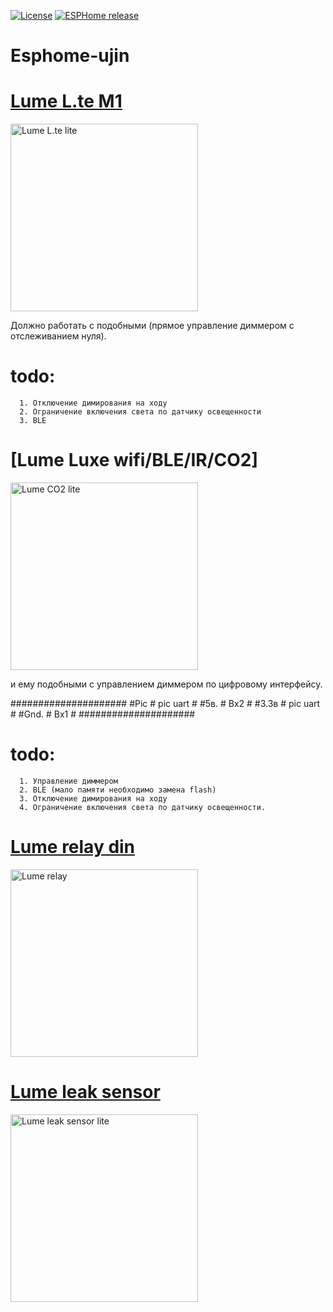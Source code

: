 [![License][license-shield]][license]
[![ESPHome release][esphome-release-shield]][esphome-release]

[license-shield]: https://img.shields.io/static/v1?label=License&message=MIT&color=orange&logo=license
[license]: https://opensource.org/licenses/MIT
[esphome-release-shield]: https://img.shields.io/static/v1?label=ESPHome&message=2025.3&color=green&logo=esphome
[esphome-release]: https://GitHub.com/esphome/esphome/releases/


# Esphome-ujin


# [Lume L.te M1](https://github.com/ananyevgv/esphome-ujin/blob/main/lume%20L.te%20M1.yaml)

<img src="https://github.com/ananyevgv/esphome-ujin/blob/main/image%2Flumi%20zigbee.jpg" height="300" alt="Lume L.te lite">

Должно работать с подобными (прямое управление диммером с отслеживанием нуля).

# todo: 
      
      1. Отключение димирования на ходу
      2. Ограничение включения света по датчику освещенности
      3. BLE

# [Lume Luxe wifi/BLE/IR/CO2]

<img src="https://github.com/ananyevgv/esphome-ujin/blob/main/image%2Flumi%20co2.jpg" height="300" alt="Lume CO2 lite">

и ему подобными с управлением диммером по цифровому интерфейсу.

#####################
#Pic     # pic uart #
#5в.     # Вх2      #
#3.3в    # pic uart #
#Gnd.    # Вх1      #
#####################

# todo: 

      1. Управление диммером
      2. BLE (мало памяти необходимо замена flash)
      3. Отключение димирования на ходу
      4. Ограничение включения света по датчику освещенности.


# [Lume relay din](https://github.com/ananyevgv/esphome-ujin/blob/main/rele-ujin.yaml)

<img src="https://github.com/ananyevgv/esphome-ujin/blob/main/image%2Frelay.jpg" height="300" alt="Lume relay">

 
# [Lume leak sensor](https://github.com/ananyevgv/esphome-ujin/blob/main/leak-sensor.yaml)

<img src="" height="300" alt="Lume leak sensor lite">

